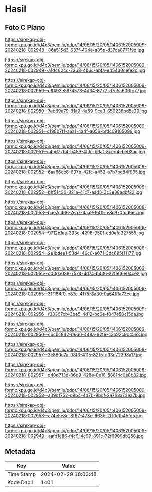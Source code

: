 # Hasil

## Foto C Plano

https://sirekap-obj-formc.kpu.go.id/d4c3/pemilu/pdpr/14/06/15/20/05/1406152005009-20240218-002948--86a515d3-637f-494e-a85b-d37ca8771f9d.jpg

https://sirekap-obj-formc.kpu.go.id/d4c3/pemilu/pdpr/14/06/15/20/05/1406152005009-20240218-002949--a1d4624c-7368-4b6c-abfa-e45430cefe3c.jpg

https://sirekap-obj-formc.kpu.go.id/d4c3/pemilu/pdpr/14/06/15/20/05/1406152005009-20240218-002950--c6493e59-4573-4d34-8777-d7c5a606fb77.jpg

https://sirekap-obj-formc.kpu.go.id/d4c3/pemilu/pdpr/14/06/15/20/05/1406152005009-20240218-002950--7eb89e79-81a9-4a59-9ce3-659238bd5e29.jpg

https://sirekap-obj-formc.kpu.go.id/d4c3/pemilu/pdpr/14/06/15/20/05/1406152005009-20240218-002951--c198b7f1-aaa1-4a4f-a056-bfdc09105099.jpg

https://sirekap-obj-formc.kpu.go.id/d4c3/pemilu/pdpr/14/06/15/20/05/1406152005009-20240218-002951--c4b677b4-b459-4fdc-b9af-8ced4ebe03ac.jpg

https://sirekap-obj-formc.kpu.go.id/d4c3/pemilu/pdpr/14/06/15/20/05/1406152005009-20240218-002952--6aa66cc8-607b-42fc-a452-a7b7bc84f935.jpg

https://sirekap-obj-formc.kpu.go.id/d4c3/pemilu/pdpr/14/06/15/20/05/1406152005009-20240218-002952--bff51430-821a-41c7-aad3-3c3e38adbf22.jpg

https://sirekap-obj-formc.kpu.go.id/d4c3/pemilu/pdpr/14/06/15/20/05/1406152005009-20240218-002953--bae7c466-7ea7-4aa9-9415-e8c970fdd9ec.jpg

https://sirekap-obj-formc.kpu.go.id/d4c3/pemilu/pdpr/14/06/15/20/05/1406152005009-20240218-002954--9712b1aa-393e-4298-950f-ed0afd327555.jpg

https://sirekap-obj-formc.kpu.go.id/d4c3/pemilu/pdpr/14/06/15/20/05/1406152005009-20240218-002954--2e1bdee1-53d4-46c0-a671-3dc695f11177.jpg

https://sirekap-obj-formc.kpu.go.id/d4c3/pemilu/pdpr/14/06/15/20/05/1406152005009-20240218-002955--d00da038-7574-4d74-b436-22fe66e04ce2.jpg

https://sirekap-obj-formc.kpu.go.id/d4c3/pemilu/pdpr/14/06/15/20/05/1406152005009-20240218-002955--31f184f0-c87e-4175-8a30-0a64fffa73cc.jpg

https://sirekap-obj-formc.kpu.go.id/d4c3/pemilu/pdpr/14/06/15/20/05/1406152005009-20240218-002956--f38367cb-3be5-4d12-bc6e-f847e58c15da.jpg

https://sirekap-obj-formc.kpu.go.id/d4c3/pemilu/pdpr/14/06/15/20/05/1406152005009-20240218-002956--cbcbc842-b666-448a-92f8-c3a92c9c45e8.jpg

https://sirekap-obj-formc.kpu.go.id/d4c3/pemilu/pdpr/14/06/15/20/05/1406152005009-20240218-002957--3c880c7a-08f3-4115-8215-d33d72398a17.jpg

https://sirekap-obj-formc.kpu.go.id/d4c3/pemilu/pdpr/14/06/15/20/05/1406152005009-20240218-002957--d40d713d-86d9-428e-8e16-58814c0e8b82.jpg

https://sirekap-obj-formc.kpu.go.id/d4c3/pemilu/pdpr/14/06/15/20/05/1406152005009-20240218-002958--a39df752-d8b4-4d7b-9bdf-2e768a73ea7b.jpg

https://sirekap-obj-formc.kpu.go.id/d4c3/pemilu/pdpr/14/06/15/20/05/1406152005009-20240218-002958--a74e5e8c-8f67-473d-863b-2f10c1b45fd5.jpg

https://sirekap-obj-formc.kpu.go.id/d4c3/pemilu/pdpr/14/06/15/20/05/1406152005009-20240218-002949--aafd1e86-f4c9-4c99-891c-72f6909db258.jpg


## Metadata

| Key        | Value               |
| ---------- | ------------------- |
| Time Stamp | 2024-02-29 18:03:48 |
| Kode Dapil | 1401                |




